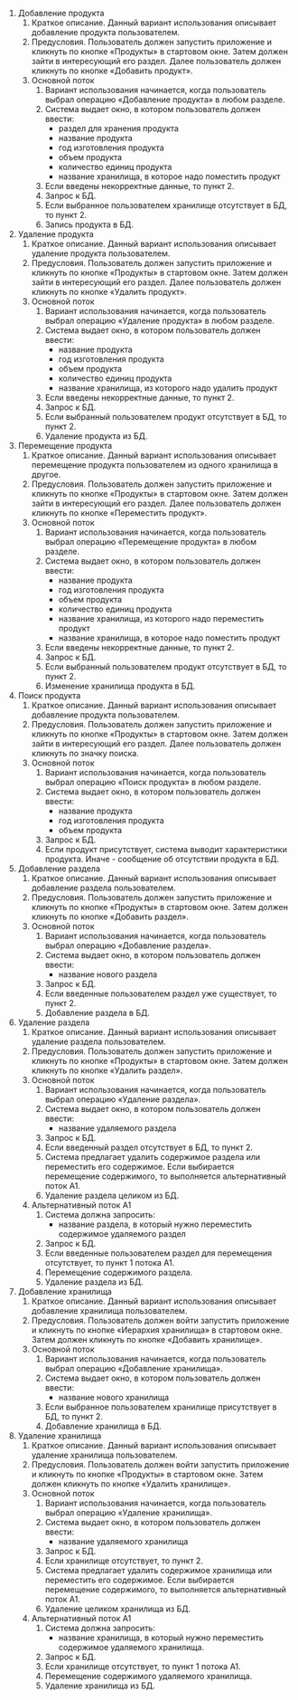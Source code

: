 1. Добавление продукта
	1. Краткое описание. Данный вариант использования описывает добавление продукта пользователем.
	2. Предусловия. Пользователь должен запустить приложение и кликнуть по кнопке «Продукты» в стартовом окне. Затем должен зайти в интересующий его раздел. Далее пользователь должен кликнуть по кнопке «Добавить продукт».
	3. Основной поток
		1. Вариант использования начинается, когда пользователь выбрал операцию «Добавление продукта» в любом разделе.
		2. Система выдает окно, в котором пользователь должен ввести:
			- раздел для хранения продукта
			- название продукта
			- год изготовления продукта
			- объем продукта
			- количество единиц продукта
			- название хранилища, в которое надо поместить продукт
		3. Если введены некорректные данные, то пункт 2. 
		4. Запрос к БД.
		5. Если выбранное пользователем хранилище отсутствует в БД, то пункт 2.
		6. Запись продукта в БД.
2. Удаление продукта
	1. Краткое описание. Данный вариант использования описывает удаление продукта пользователем.
	2. Предусловия. Пользователь должен запустить приложение и кликнуть по кнопке «Продукты» в стартовом окне. Затем должен зайти в интересующий его раздел. Далее пользователь должен кликнуть по кнопке «Удалить продукт».
	3. Основной поток
		1. Вариант использования начинается, когда пользователь выбрал операцию «Удаление продукта» в любом разделе.
		2. Система выдает окно, в котором пользователь должен ввести:
			- название продукта
			- год изготовления продукта
			- объем продукта
			- количество единиц продукта
			- название хранилища, из которого надо удалить продукт
		3. Если введены некорректные данные, то пункт 2. 
		4. Запрос к БД.
		5. Если выбранный пользователем продукт отсутствует в БД, то пункт 2.
		6. Удаление продукта из БД.
3. Перемещение продукта
	1. Краткое описание. Данный вариант использования описывает перемещение продукта пользователем из одного хранилища в другое.
	2. Предусловия. Пользователь должен запустить приложение и кликнуть по кнопке «Продукты» в стартовом окне. Затем должен зайти в интересующий его раздел. Далее пользователь должен кликнуть по кнопке «Переместить продукт».
	3. Основной поток
		1. Вариант использования начинается, когда пользователь выбрал операцию «Перемещение продукта» в любом разделе.
		2. Система выдает окно, в котором пользователь должен ввести:
			- название продукта
			- год изготовления продукта
			- объем продукта
			- количество единиц продукта
			- название хранилища, из которого надо переместить продукт
			- название хранилища, в которое надо поместить продукт
		3. Если введены некорректные данные, то пункт 2. 
		4. Запрос к БД.
		5. Если выбранный пользователем продукт отсутствует в БД, то пункт 2.
		6. Изменение хранилища продукта в БД.
4. Поиск продукта
	1. Краткое описание. Данный вариант использования описывает добавление продукта пользователем.
	2. Предусловия. Пользователь должен запустить приложение и кликнуть по кнопке «Продукты» в стартовом окне. Затем должен зайти в интересующий его раздел. Далее пользователь должен кликнуть по значку поиска.
	3. Основной поток
		1. Вариант использования начинается, когда пользователь выбрал операцию «Поиск продукта» в любом разделе.
		2. Система выдает окно, в котором пользователь должен ввести:
			- название продукта
			- год изготовления продукта
			- объем продукта
		3. Запрос к БД.
		4. Если продукт присутствует, система выводит характеристики продукта. Иначе - сообщение об отсутствии продукта в БД.
5. Добавление раздела
	1. Краткое описание. Данный вариант использования описывает добавление раздела пользователем.
	2. Предусловия. Пользователь должен запустить приложение и кликнуть по кнопке «Продукты» в стартовом окне. Затем должен кликнуть по кнопке «Добавить раздел».
	3. Основной поток
		1. Вариант использования начинается, когда пользователь выбрал операцию «Добавление раздела».
		2. Система выдает окно, в котором пользователь должен ввести:
			- название нового раздела
		3. Запрос к БД.
		4. Если введенные пользователем раздел уже существует, то пункт 2.
		5. Добавление раздела в БД. 
6. Удаление раздела
	1. Краткое описание. Данный вариант использования описывает удаление раздела пользователем.
	2. Предусловия. Пользователь должен запустить приложение и кликнуть по кнопке «Продукты» в стартовом окне. Затем должен кликнуть по кнопке «Удалить раздел».
	3. Основной поток
		1. Вариант использования начинается, когда пользователь выбрал операцию «Удаление раздела».
		2. Система выдает окно, в котором пользователь должен ввести:
			- название удаляемого раздела
		3. Запрос к БД.
		4. Если введенный раздел отсутствует в БД, то пункт 2.
		5. Система предлагает удалить содержимое раздела или переместить его содержимое. Если выбирается перемещение содержимого, то выполняется альтернативный поток А1.
		6. Удаление раздела целиком из БД.
	4. Альтернативный поток А1
		1. Система должна запросить:
			- название раздела, в который нужно переместить содержимое удаляемого раздел
		2. Запрос к БД.
		3. Если введенные пользователем раздел для перемещения отсутствует, то пункт 1 потока А1.
		4. Перемещение содержимого раздела.
		5. Удаление раздела из БД.
7. Добавление хранилища
	1. Краткое описание. Данный вариант использования описывает добавление хранилища пользователем.
	2. Предусловия. Пользователь должен войти запустить приложение и кликнуть по кнопке «Иерархия хранилища» в стартовом окне. Затем должен кликнуть по кнопке «Добавить хранилище».
	3. Основной поток
		1. Вариант использования начинается, когда пользователь выбрал операцию «Добавление хранилища».
		2. Система выдает окно, в котором пользователь должен ввести:
			- название нового хранилища
		3. Если выбранное пользователем хранилище присутствует в БД, то пункт 2.
		4. Добавление хранилища в БД.
8. Удаление хранилища
	1. Краткое описание. Данный вариант использования описывает удаление хранилища пользователем.
	2. Предусловия. Пользователь должен войти запустить приложение и кликнуть по кнопке «Продукты» в стартовом окне. Затем должен кликнуть по кнопке «Удалить хранилище».
	3. Основной поток
		1. Вариант использования начинается, когда пользователь выбрал операцию «Удаление хранилища».
		2. Система выдает окно, в котором пользователь должен ввести:
			- название удаляемого хранилища
		3. Запрос к БД.
		4. Если хранилище отсутствует, то пункт 2. 
		5. Система предлагает удалить содержимое хранилища или переместить его содержимое. Если выбирается перемещение содержимого, то выполняется альтернативный поток А1.
		6. Удаление целиком хранилища из БД.
	4. Альтернативный поток А1
		1. Система должна запросить:
			- название хранилища, в который нужно переместить содержимое удаляемого хранилища.
		2. Запрос к БД.
		3. Если хранилище отсутствует, то пункт 1 потока А1. 
		4. Перемещение содержимого удаляемого хранилища.
		5. Удаление хранилища из БД.